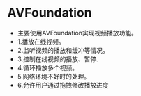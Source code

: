 # AVFoundation
- 主要使用AVFoundation实现视频播放功能。
- 1.播放在线视频。
- 2.监听视频的播放和缓冲等情况。
- 3.控制在线视频的播放、暂停.
- 4.循环播放多个视频。
- 5.网络环境不好时的处理。
- 6.允许用户通过拖拽修改播放进度

